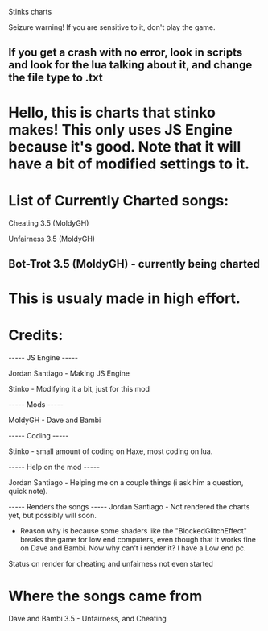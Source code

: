 Stinks charts

Seizure warning! If you are sensitive to it, don't play the game.

If you get a crash with no error, look in scripts and look for the lua talking about it, and change the file type to .txt
---------------------------------------------------
# Hello, this is charts that stinko makes! This only uses JS Engine because it's good. Note that it will have a bit of modified settings to it.

# List of Currently Charted songs:

Cheating 3.5 (MoldyGH)

Unfairness 3.5 (MoldyGH)

Bot-Trot 3.5 (MoldyGH) - currently being charted
-------------------------------------------------
# This is usualy made in high effort.

# Credits:

----- JS Engine -----

Jordan Santiago - Making JS Engine

Stinko - Modifying it a bit, just for this mod

----- Mods -----

MoldyGH - Dave and Bambi

----- Coding -----

Stinko - small amount of coding on Haxe, most coding on lua.

----- Help on the mod -----

Jordan Santiago - Helping me on a couple things (i ask him a question, quick note). 

----- Renders the songs -----
Jordan Santiago - Not rendered the charts yet, but possibly will soon.
 - Reason why is because some shaders like the "BlockedGlitchEffect" breaks the game for low end computers, even though that it works fine on Dave and Bambi. Now why can't i render it? I have a Low end pc.

Status on render for cheating and unfairness
not even started




# Where the songs came from
Dave and Bambi 3.5 - Unfairness, and Cheating
